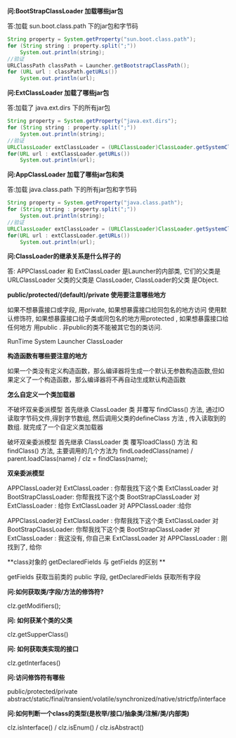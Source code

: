 

**问:BootStrapClassLoader 加载哪些jar包**

答:加载 sun.boot.class.path 下的jar包和字节码

```java
String property = System.getProperty("sun.boot.class.path");
for (String string : property.split(";")) 
    System.out.println(string);
//验证
URLClassPath classPath = Launcher.getBootstrapClassPath();
for (URL url : classPath.getURLs())
    System.out.println(url);
```

**问:ExtClassLoader 加载了哪些jar包**

答:加载了 java.ext.dirs 下的所有jar包

```java
String property = System.getProperty("java.ext.dirs");
for (String string : property.split(";")) 
    System.out.println(string);
//验证
URLClassLoader extClassLoader = (URLClassLoader)ClassLoader.getSystemClassLoader().getParent();
for(URL url : extClassLoader.getURLs()) 
    System.out.println(url);
```

**问:AppClassLoader 加载了哪些jar包和类**

答:加载  java.class.path 下的所有jar包和字节码

```java
String property = System.getProperty("java.class.path");
for (String string : property.split(";")) 
    System.out.println(string);
//验证
URLClassLoader extClassLoader = (URLClassLoader)ClassLoader.getSystemClassLoader();
for(URL url : extClassLoader.getURLs()) 
    System.out.println(url);
```

**问:ClassLoader的继承关系是什么样子的**

答: APPClassLoader 和 ExtClassLoader 是Launcher的内部类, 它们的父类是 URLClassLoader 父类的父类是 ClassLoader, ClassLoader的父类 是Object. 

**public/protected/(default)/private 使用要注意哪些地方** 

如果不想暴露接口或字段, 用private, 如果想暴露接口给同包名的地方访问 使用默认修饰符, 如果想暴露接口给子类或同包名的地方用protected , 如果想暴露接口给任何地方 用public .  非public的类不能被其它包的类访问. 

RunTime System Launcher ClassLoader

**构造函数有哪些要注意的地方**

如果一个类没有定义构造函数，那么编译器将生成一个默认无参数构造函数,但如果定义了一个构造函数，那么编译器将不再自动生成默认构造函数

**怎么自定义一个类加载器**

不破坏双亲委派模型  首先继承 ClassLoader 类 并覆写 findClass() 方法, 通过IO读取字节码文件,得到字节数组, 然后调用父类的defineClass 方法 , 传入读取到的数组. 就完成了一个自定义类加载器

破坏双亲委派模型 首先继承 ClassLoader 类 覆写loadClass() 方法 和findClass() 方法, 主要调用的几个方法为 findLoadedClass(name) / parent.loadClass(name) / clz = findClass(name); 

**双亲委派模型**

APPClassLoader对 ExtClassLoader : 你帮我找下这个类
ExtClassLoader 对 BootStrapClassLoader: 你帮我找下这个类
BootStrapClassLoader 对 ExtClassLoader : 给你 
ExtClassLoader  对 APPClassLoader :给你

APPClassLoader对 ExtClassLoader : 你帮我找下这个类
ExtClassLoader 对 BootStrapClassLoader: 你帮我找下这个类
BootStrapClassLoader 对 ExtClassLoader : 我这没有, 你自己来 
ExtClassLoader  对 APPClassLoader : 刚找到了, 给你



**class对象的 getDeclaredFields 与 getFields 的区别 **

getFields 获取当前类的 public 字段,  getDeclaredFields  获取所有字段

**问:如何获取类/字段/方法的修饰符?**

clz.getModifiers();

**问: 如何获某个类的父类**

clz.getSupperClass()

**问: 如何获取类实现的接口**

clz.getInterfaces()

**问:访问修饰符有哪些**

public/protected/private 
abstract/static/final/transient/volatile/synchronized/native/strictfp/interface 

**问:如何判断一个class的类型(是枚举/接口/抽象类/注解/类/内部类)**

clz.isInterface() / clz.isEnum() / clz.isAbstract()